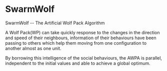 # SwarmWolf
SwarmWolf -- The Artificial Wolf Pack Algorithm

A Wolf Pack(WP) can take quickly response to the changes in the direction and speed of their neighbours, information of their behaviours have been passing to others which help them moving from one configuration to another almost as one unit.

By borrowing this intelligence of the social behaviours, the AWPA is parallel, independent to the initial values and able to achieve a global optimum.
